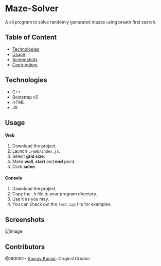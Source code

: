 # Maze-Solver
A cli program to solve randomly generated mazes using breath first search.
  
## Table of Content
- [Technologies](#technologies)
- [Usage](#usage)
- [Screenshots](#screenshots)
- [Contributors](#contributors)

## Technologies
- C++
- Bootstrap v5
- HTML
- JS

## Usage
#### Web 
1. Download the project.
2. Launch `./web/index.js`.
3. Select **grid size**.
4. Make **wall**, **start** and **end** point.
5. Click **solve**.

#### Console
1. Download the project.
3. Copy the `.h` file to your program directory.
4. Use it as you may.
5. You can check out the `test.cpp` file for examples.

## Screenshots
![image](https://user-images.githubusercontent.com/47807051/192112585-7df52524-9585-48fc-9149-cae1f326f348.png)

## Contributors
@SKR301- [Saurav Kumar](https://github.com/SKR301): Original Creator
